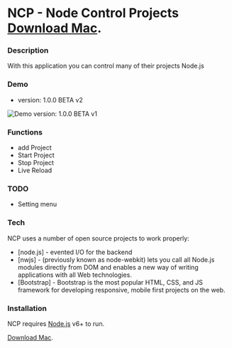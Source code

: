 # NCP - Node Control Projects [Download Mac](http://194.87.239.206/media/application/ncp.version.1.0.1.BETAv1mac.zip).
### Description
With this application you can control many of their projects Node.js

### Demo
- version: 1.0.0 BETA v2

![Demo version: 1.0.0 BETA v1](http://194.87.239.206/media/demo/Demo%20version%201.0.0%20BETA%20v1.gif)

### Functions
 - add Project
 - Start Project
 - Stop Project
 - Live Reload
### TODO
- Setting menu

### Tech

NCP uses a number of open source projects to work properly:

* [node.js] - evented I/O for the backend
* [nwjs] - (previously known as node-webkit) lets you call all Node.js modules directly from DOM and enables a new way of writing applications with all Web technologies.
* [Bootstrap] - Bootstrap is the most popular HTML, CSS, and JS framework for developing responsive, mobile first projects on the web.

### Installation

NCP requires [Node.js](https://nodejs.org/) v6+ to run.

[Download Mac](http://194.87.239.206/media/application/ncp.version.1.0.1.BETAv1mac.zip).
